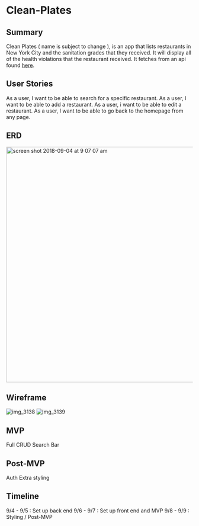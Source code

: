 # Clean-Plates

## Summary
Clean Plates ( name is subject to change ), is an app that lists restaurants in New York City and the sanitation grades that they received. It will display all of the health violations that the restaurant received. It fetches from an api found [here](https://data.cityofnewyork.us/Health/DOHMH-New-York-City-Restaurant-Inspection-Results/43nn-pn8j).

## User Stories
As a user, I want to be able to search for a specific restaurant.
As a user, I want to be able to add a restaurant.
As a user, i want to be able to edit a restaurant.
As a user, I want to be able to go back to the homepage from any page.

## ERD
<img width="636" alt="screen shot 2018-09-04 at 9 07 07 am" src="https://user-images.githubusercontent.com/39596048/45035495-21613800-b028-11e8-9f7e-6c0464609322.png">

## Wireframe
![img_3138](https://user-images.githubusercontent.com/39596048/45035546-3b9b1600-b028-11e8-9a6a-88ce89192431.JPG)
![img_3139](https://user-images.githubusercontent.com/39596048/45035535-38a02580-b028-11e8-9d17-228a86df734c.JPG)

## MVP
Full CRUD
Search Bar

## Post-MVP
Auth
Extra styling

## Timeline
9/4 - 9/5 : Set up back end
9/6 - 9/7 : Set up front end and MVP
9/8 - 9/9 : Styling / Post-MVP
